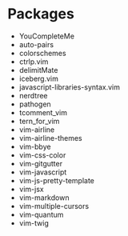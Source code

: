# Packages
* YouCompleteMe
* auto-pairs
* colorschemes
* ctrlp.vim
* delimitMate
* iceberg.vim
* javascript-libraries-syntax.vim
* nerdtree
* pathogen
* tcomment_vim
* tern_for_vim
* vim-airline
* vim-airline-themes
* vim-bbye
* vim-css-color
* vim-gitgutter
* vim-javascript
* vim-js-pretty-template
* vim-jsx
* vim-markdown
* vim-multiple-cursors
* vim-quantum
* vim-twig
